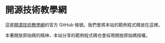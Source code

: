 # 開源技術教學網

這是[開源技術教學網](https://opensourcedoc.com/)的官方 GitHub 帳號。我們會將本站的範例程式碼放在這裡。

本著開放原始碼的精神，本站分享的範例程式碼也會採用開放原始碼授權。
